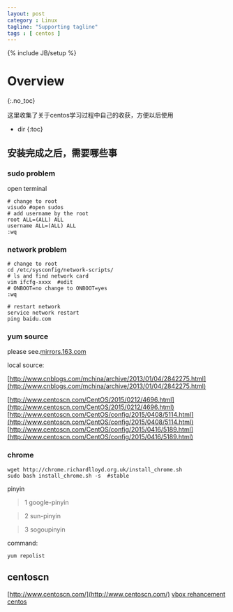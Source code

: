 ```yaml
---
layout: post
category : Linux
tagline: "Supporting tagline"
tags : [ centos ]
---
```

{% include JB/setup %}

# Overview
{:.no_toc}

这里收集了关于centos学习过程中自己的收获，方便以后使用
* dir
{:toc}

## **安装完成之后，需要哪些事**

### sudo problem

open terminal

```
# change to root
visudo #open sudos
# add username by the root
root ALL=(ALL) ALL
username ALL=(ALL) ALL
:wq
```

### network problem

```
# change to root
cd /etc/sysconfig/network-scripts/
# ls and find network card
vim ifcfg-xxxx	#edit
# ONBOOT=no change to ONBOOT=yes
:wq

# restart network
service network restart
ping baidu.com
```

### yum source

please see.[mirrors.163.com](http://mirrors.163.com/)

local source:

[http://www.cnblogs.com/mchina/archive/2013/01/04/2842275.html](http://www.cnblogs.com/mchina/archive/2013/01/04/2842275.html)

[http://www.centoscn.com/CentOS/2015/0212/4696.html](http://www.centoscn.com/CentOS/2015/0212/4696.html)
[http://www.centoscn.com/CentOS/config/2015/0408/5114.html](http://www.centoscn.com/CentOS/config/2015/0408/5114.html)
[http://www.centoscn.com/CentOS/config/2015/0416/5189.html](http://www.centoscn.com/CentOS/config/2015/0416/5189.html)



### chrome

```
wget http://chrome.richardlloyd.org.uk/install_chrome.sh
sudo bash install_chrome.sh -s	#stable
```

pinyin
 > 1 google-pinyin

 > 2 sun-pinyin

 > 3 sogoupinyin

command:

```
yum repolist
```







## centoscn

[http://www.centoscn.com/](http://www.centoscn.com/)
[vbox rehancement centos](http://blog.csdn.net/wuxuguang123/article/details/9713469)
